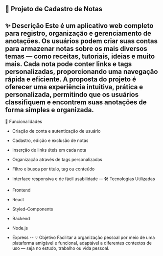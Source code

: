 📒 Projeto de Cadastro de Notas
--
✨ Descrição
Este é um aplicativo web completo para registro, organização e gerenciamento de anotações. Os usuários podem criar suas contas para armazenar notas sobre os mais diversos temas — como receitas, tutoriais, ideias e muito mais. Cada nota pode conter links e tags personalizadas, proporcionando uma navegação rápida e eficiente. A proposta do projeto é oferecer uma experiência intuitiva, prática e personalizada, permitindo que os usuários classifiquem e encontrem suas anotações de forma simples e organizada.
--
🚀 Funcionalidades
- Criação de conta e autenticação de usuário

- Cadastro, edição e exclusão de notas

- Inserção de links úteis em cada nota

- Organização através de tags personalizadas

- Filtro e busca por título, tag ou conteúdo

- Interface responsiva e de fácil usabilidade
--
🛠️ Tecnologias Utilizadas
- Frontend
- React
- Styled-Components

- Backend
- Node.js
- Express
--
💡 Objetivo
Facilitar a organização pessoal por meio de uma plataforma amigável e funcional, adaptável a diferentes contextos de uso — seja no estudo, trabalho ou vida pessoal.

